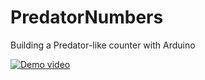 # PredatorNumbers
Building a Predator-like counter with Arduino

[![Demo video](https://img.youtube.com/vi/_QwOZDd4uf0/0.jpg)](https://www.youtube.com/watch?v=_QwOZDd4uf0)
